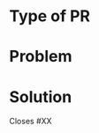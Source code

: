 # Type of PR
<!-- e.g.: Sadness Fix, New Sadness, New Feature, etc. -->

# Problem
<!-- Here, you should write a little recap of the problem you try to solve -->

# Solution
<!-- Here, you should write a little recap of the implemented solution of the specified problem -->

<!-- Please add the Issue number here, so the issue gets closed automagically -->
Closes #XX
